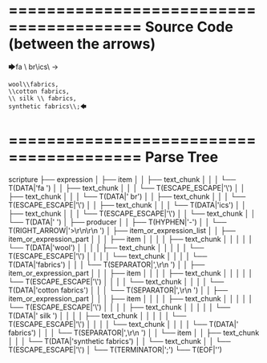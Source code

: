 ========================================
Source Code (between the arrows)
========================================

🡆fa \\ br\\ics\\ ->

    wool\\fabrics,
    \\cotton fabrics,
    \\ silk \\ fabrics,
    synthetic fabrics\\;🡄

========================================
Parse Tree
========================================

scripture
├── expression
│   ├── item
│   │   ├── text_chunk
│   │   │   └── T(DATA|'fa ')
│   │   ├── text_chunk
│   │   │   └── T(ESCAPE_ESCAPE|'\\')
│   │   ├── text_chunk
│   │   │   └── T(DATA|' br')
│   │   ├── text_chunk
│   │   │   └── T(ESCAPE_ESCAPE|'\\')
│   │   ├── text_chunk
│   │   │   └── T(DATA|'ics')
│   │   ├── text_chunk
│   │   │   └── T(ESCAPE_ESCAPE|'\\')
│   │   └── text_chunk
│   │       └── T(DATA|' ')
│   ├── producer
│   │   ├── T(HYPHEN|'-')
│   │   └── T(RIGHT_ARROW|'>\r\n\r\n    ')
│   ├── item_or_expression_list
│   │   ├── item_or_expression_part
│   │   │   ├── item
│   │   │   │   ├── text_chunk
│   │   │   │   │   └── T(DATA|'wool')
│   │   │   │   ├── text_chunk
│   │   │   │   │   └── T(ESCAPE_ESCAPE|'\\')
│   │   │   │   └── text_chunk
│   │   │   │       └── T(DATA|'fabrics')
│   │   │   └── T(SEPARATOR|',\r\n    ')
│   │   ├── item_or_expression_part
│   │   │   ├── item
│   │   │   │   ├── text_chunk
│   │   │   │   │   └── T(ESCAPE_ESCAPE|'\\')
│   │   │   │   └── text_chunk
│   │   │   │       └── T(DATA|'cotton fabrics')
│   │   │   └── T(SEPARATOR|',\r\n    ')
│   │   ├── item_or_expression_part
│   │   │   ├── item
│   │   │   │   ├── text_chunk
│   │   │   │   │   └── T(ESCAPE_ESCAPE|'\\')
│   │   │   │   ├── text_chunk
│   │   │   │   │   └── T(DATA|' silk ')
│   │   │   │   ├── text_chunk
│   │   │   │   │   └── T(ESCAPE_ESCAPE|'\\')
│   │   │   │   └── text_chunk
│   │   │   │       └── T(DATA|' fabrics')
│   │   │   └── T(SEPARATOR|',\r\n    ')
│   │   └── item
│   │       ├── text_chunk
│   │       │   └── T(DATA|'synthetic fabrics')
│   │       └── text_chunk
│   │           └── T(ESCAPE_ESCAPE|'\\')
│   └── T(TERMINATOR|';')
└── T(EOF|'<EOF>')